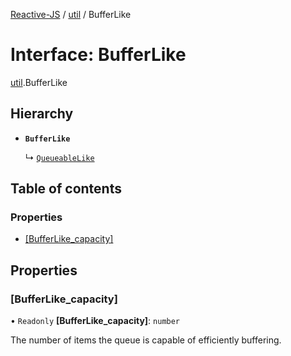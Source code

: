 [Reactive-JS](../README.md) / [util](../modules/util.md) / BufferLike

# Interface: BufferLike

[util](../modules/util.md).BufferLike

## Hierarchy

- **`BufferLike`**

  ↳ [`QueueableLike`](util.QueueableLike.md)

## Table of contents

### Properties

- [[BufferLike\_capacity]](util.BufferLike.md#[bufferlike_capacity])

## Properties

### [BufferLike\_capacity]

• `Readonly` **[BufferLike\_capacity]**: `number`

The number of items the queue is capable of efficiently buffering.
